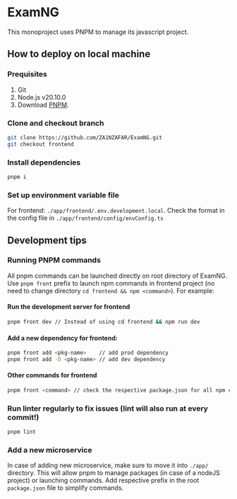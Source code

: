 # ExamNG

This monoproject uses PNPM to manage its javascript project.

## How to deploy on local machine

### Prequisites

1. Git
2. Node.js v20.10.0
3. Download [PNPM](https://pnpm.io/installation).

### Clone and checkout branch
```bash
git clone https://github.com/ZA1NZAFAR/ExamNG.git
git checkout frontend
```

### Install dependencies
```bash
pnpm i
```

### Set up environment variable file
For frontend: ``./app/frontend/.env.development.local``.
Check the format in the config file in ``./app/frontend/config/envConfig.ts``

## Development tips

### Running PNPM commands
All pnpm commands can be launched directly on root directory of ExamNG.
Use ``pnpm front`` prefix to launch npm commands in frontend project
(no need to change directory ``cd frontend && npm <command>``). For example:

#### Run the development server for frontend
```bash
pnpm front dev // Instead of using cd frontend && npm run dev
```

#### Add a new dependency for frontend:
```bash
pnpm front add <pkg-name>    // add prod dependency
pnpm front add -D <pkg-name> // add dev dependency
```

#### Other commands for frontend
```bash
pnpm front <command> // check the respective package.json for all npm commands available
```

### Run linter regularly to fix issues (lint will also run at every commit!)
```bash
pnpm lint
```

### Add a new microservice
In case of adding new microservice, make sure to move it into ``./app/`` directory.
This will allow pnpm to manage packages (in case of a nodeJS project) or launching commands.
Add respective prefix in the root ``package.json`` file to simplify commands.
